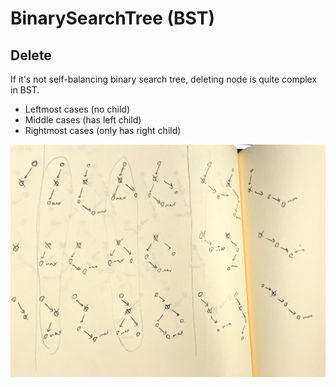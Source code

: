 # BinarySearchTree (BST)

## Delete

If it's not self-balancing binary search tree, deleting node is quite complex in BST.

- Leftmost cases (no child)
- Middle cases (has left child)
- Rightmost cases (only has right child)

![](./bst_delete_patterns.jpg)
